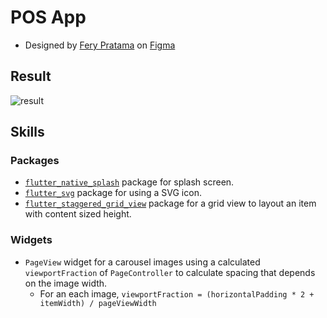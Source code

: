 # POS App

- Designed by [Fery Pratama](https://www.figma.com/@ferrtama) on [Figma](https://www.figma.com/community/file/1365326155647727549)

## Result

![result](#)

## Skills

### Packages

- [`flutter_native_splash`](https://pub.dev/packages/flutter_native_splash) package for splash screen.
- [`flutter_svg`](https://pub.dev/packages/flutter_svg) package for using a SVG icon.
- [`flutter_staggered_grid_view`](https://pub.dev/packages/flutter_staggered_grid_view) package for a grid view to layout an item with content sized height.

### Widgets

- `PageView` widget for a carousel images using a calculated `viewportFraction` of `PageController` to calculate spacing that depends on the image width.
  - For an each image, `viewportFraction = (horizontalPadding * 2 + itemWidth) / pageViewWidth`
